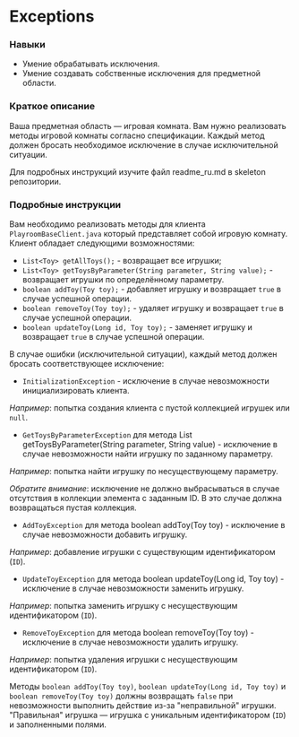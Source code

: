 # Exceptions

### Навыки
- Умение обрабатывать исключения.
- Умение создавать собственные исключения для предметной области.

### Краткое описание
Ваша предметная область — игровая комната. Вам нужно реализовать методы игровой комнаты согласно спецификации. Каждый метод должен бросать необходимое исключение в случае исключительной ситуации.

Для подробных инструкций изучите файл readme_ru.md в skeleton репозитории.

### Подробные инструкции
Вам необходимо реализовать методы для клиента `PlayroomBaseClient.java` который представляет собой игровую комнату.
Клиент обладает следующими возможностями:

- `List<Toy> getAllToys();` - возвращает все игрушки;
- `List<Toy> getToysByParameter(String parameter, String value);` - возвращает игрушки по определённому параметру.
- `boolean addToy(Toy toy);` - добавляет игрушку и возвращает `true` в случае успешной операции.
- `boolean removeToy(Toy toy);` - удаляет игрушку и возвращает `true` в случае успешной операции.
- `boolean updateToy(Long id, Toy toy);` - заменяет игрушку и возвращает `true` в случае успешной операции.

В случае ошибки (исключительной ситуации), каждый метод должен бросать соответствующее исключение:
* `InitializationException` - исключение в случае невозможности инициализировать клиента.
 
*Например*: попытка создания клиента с пустой коллекцией игрушек или `null`.

* `GetToysByParameterException` для метода List<Toy> getToysByParameter(String parameter, String value) - исключение в случае невозможности найти игрушку по заданному параметру.
  
*Например*: попытка найти игрушку по несуществующему параметру.

*Обратите внимание*: исключение не должно выбрасываться в случае отсутствия в коллекции элемента с заданным ID. В это случае должна возвращаться пустая коллекция.

* `AddToyException` для метода boolean addToy(Toy toy) - исключение в случае невозможности добавить игрушку.
  
*Например*: добавление игрушки с существующим идентификатором (`ID`).

* `UpdateToyException` для метода boolean updateToy(Long id, Toy toy) - исключение в случае невозможности заменить игрушку.

*Например*: попытка заменить игрушку с несуществующим идентификатором (`ID`).

* `RemoveToyException` для метода boolean removeToy(Toy toy) - исключение в случае невозможности удалить игрушку.

*Например*: попытка удаления игрушки с несуществующим идентификатором (`ID`).

Методы `boolean addToy(Toy toy)`, `boolean updateToy(Long id, Toy toy)` и `boolean removeToy(Toy toy)`
должны возвращать `false` при невозможности выполнить действие из-за "неправильной" игрушки.
"Правильная" игрушка — игрушка с уникальным идентификатором (`ID`) и заполненными полями.
